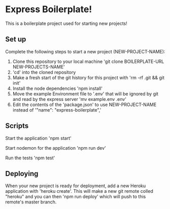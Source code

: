 # Express Boilerplate!

This is a boilerplate project used for starting new projects!

## Set up

Complete the following steps to start a new project (NEW-PROJECT-NAME):

1. Clone this repository to your local machine 'git clone BOILERPLATE-URL NEW-PROJECTS-NAME'
2. 'cd' into the cloned repository
3. Make a fresh start of the git history for this project with 'rm -rf .git && git init'
4. Install the node dependencies 'npm install'
5. Move the example Environment file to '.env' that will be ignored by git and read by the express server 'mv example.env .env'
6. Edit the contents of the 'package.json' to use NEW-PROJECT-NAME instead of '"name": "express-boilerplate",'

## Scripts

Start the application 'npm start'

Start nodemon for the application 'npm run dev'

Run the tests 'npm test'

## Deploying

When your new project is ready for deployment, add a new Heroku application with 'heroku create'. This will make a new git remote colled "heroku" and you can then 'npm run deploy' which will push to this remote's master branch.
